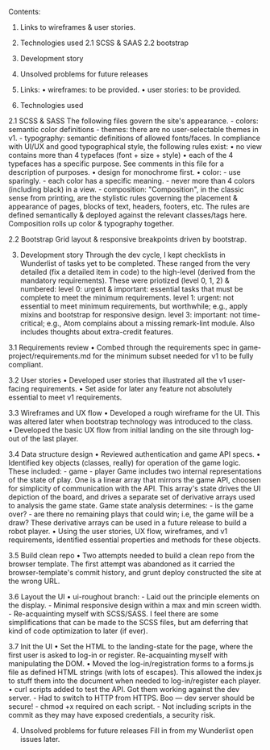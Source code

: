 Contents:
1. Links to wireframes & user stories.
2. Technologies used
  2.1 SCSS & SAAS
  2.2 bootstrap
3. Development story
4. Unsolved problems for future releases

1. Links:
• wireframes: to be provided.
• user stories: to be provided.

2. Technologies used

  2.1 SCSS & SASS
  The following files govern the site's appearance.
    - colors: semantic color definitions
    - themes: there are no user-selectable themes in v1.
    - typography: semantic definitions of allowed fonts/faces. In compliance with
        UI/UX and good typographical style, the following rules exist:
        • no view contains more than 4 typefaces (font + size + style)
        • each of the 4 typefaces has a specific purpose. See comments in this
            file for a description of purposes.
        • design for monochrome first.
        • color:
          - use sparingly.
          - each color has a specific meaning.
          - never more than 4 colors (including black) in a view.
    - composition: "Composition", in the classic sense from printing, are the stylistic
        rules governing the placement & appearance of pages, blocks of text, headers,
        footers, etc. The rules are defined semantically & deployed against the
        relevant classes/tags here. Composition rolls up color & typography together.

  2.2 Bootstrap
  Grid layout & responsive breakpoints driven by bootstrap.

3. Development story
Through the dev cycle, I kept checklists in Wunderlist of tasks yet to be completed.
These ranged from the very detailed (fix a detailed item in code) to the high-level
(derived from the mandatory requirements). These were priotized (level 0, 1, 2) & numbered:
  level 0: urgent & important: essential tasks that must be complete to meet the
    minimum requirements.
  level 1: urgent: not essential to meet minimum requirements, but worthwhile; e.g.,
    apply mixins and bootstrap for responsive design.
  level 3: important: not time-critical; e.g., Atom complains about a missing
    remark-lint module. Also includes thoughts about extra-credit features.

  3.1 Requirements review
  • Combed through the requirements spec in game-project/requirements.md for the
      minimum subset needed for v1 to be fully compliant.

  3.2 User stories
  • Developed user stories that illustrated all the v1 user-facing requirements.
  • Set aside for later any feature not absolutely essential to meet v1 requirements.

  3.3 Wireframes and UX flow
  • Developed a rough wireframe for the UI. This was altered later when bootstrap
      technology was introduced to the class.
  • Developed the basic UX flow from initial landing on the site through log-out
      of the last player.

  3.4 Data structure design
  • Reviewed authentication and game API specs.
  • Identified key objects (classes, really) for operation of the game logic.
      These included:
      - game
      - player
      Game includes two internal representations of the state of play. One is a
      linear array that mirrors the game API, choosen for simplicity of communication
      with the API. This array's state drives the UI depiction of the board, and
      drives a separate set of derivative arrays used to analysis the game state.
      Game state analysis determines:
      - is the game over?
      - are there no remaining plays that could win; i.e, the game will be a draw?
      These derivative arrays can be used in a future release to build a robot
      player.
  • Using the user stories, UX flow, wireframes, and v1 requirements, identified
      essential properties and methods for these objects.

  3.5 Build clean repo
  • Two attempts needed to build a clean repo from the browser template. The first
      attempt was abandoned as it carried the browser-template's commit history, and
      grunt deploy constructed the site at the wrong URL.

  3.6 Layout the UI
  • ui-roughout branch:
    - Laid out the principle elements on the display.
    - Minimal responsive design within a max and min screen width.
    - Re-acquainting myself with SCSS/SASS. I feel there are some simplifications
        that can be made to the SCSS files, but am deferring that kind of code
        optimization to later (if ever).

  3.7 Init the UI
  • Set the HTML to the landing-state for the page, where the first user is asked
      to log-in or register. Re-acquainting myself with manipulating the DOM.
  • Moved the log-in/registration forms to a forms.js file as defined HTML strings
      (with lots of escapes). This allowed the index.js to stuff them into the document
      when needed to log-in/register each player.
  • curl scripts added to test the API. Got them working against the dev server.
    - Had to switch to HTTP from HTTPS. Boo — dev server should be secure!
    - chmod +x required on each script.
    - Not including scripts in the commit as they may have exposed credentials,
        a security risk.



4. Unsolved problems for future releases
  Fill in from my Wunderlist open issues later.
